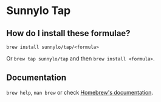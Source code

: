 # Sunnylo Tap

## How do I install these formulae?

`brew install sunnylo/tap/<formula>`

Or `brew tap sunnylo/tap` and then `brew install <formula>`.

## Documentation

`brew help`, `man brew` or check [Homebrew's documentation](https://docs.brew.sh).
